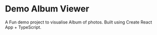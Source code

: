 # Demo Album Viewer

A Fun demo project to visualise Album of photos. Built using Create React App + TypeScript.
